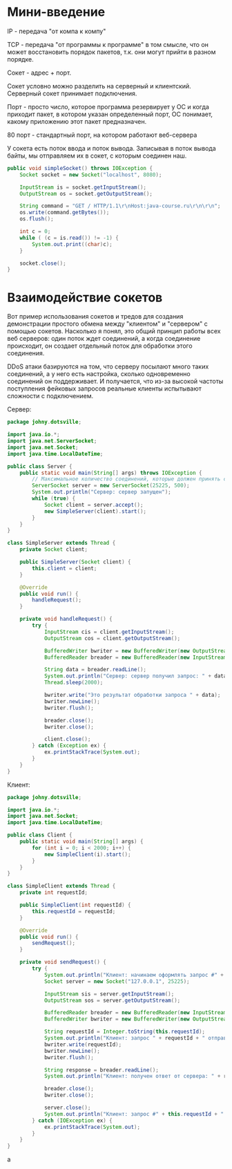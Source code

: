 # Мини-введение

IP - передача "от компа к компу"

TCP - передача "от программы к программе" в том смысле, что он может восстановить порядок пакетов, т.к. они могут прийти в разном порядке.

Сокет - адрес + порт.

Сокет условно можно разделить на серверный и клиентский. Серверный сокет принимает подключения. 

Порт - просто число, которое программа резервирует у ОС и когда приходит пакет, в котором указан определенный порт, ОС понимает, какому приложению этот пакет предназначен.

80 порт - стандартный порт, на котором работают веб-сервера

У сокета есть поток ввода и поток вывода. Записывая в поток вывода байты, мы отправляем их в сокет, с которым соединен наш.

```java
public void simpleSocket() throws IOException {
    Socket socket = new Socket("localhost", 8080);

    InputStream is = socket.getInputStream();
    OutputStream os = socket.getOutputStream();

    String command = "GET / HTTP/1.1\r\nHost:java-course.ru\r\n\r\n";
    os.write(command.getBytes());
    os.flush();

    int c = 0;
    while ( (c = is.read()) != -1) {
        System.out.print((char)c);
    }

    socket.close();
}
```

# Взаимодействие сокетов

Вот пример использования сокетов и тредов для создания демонстрации простого обмена между "клиентом" и "сервером" с помощью сокетов. Насколько я понял, это общий принцип работы всех веб серверов: один поток ждет соединений, а когда соединение происходит, он создает отдельный поток для обработки этого соединения.

DDoS атаки базируются на том, что серверу посылают много таких соединений, а у него есть настройка, сколько одновременно соединений он поддерживает. И получается, что из-за высокой частоты поступления фейковых запросов реальные клиенты испытывают сложности с подключением.

Сервер:

```java
package johny.dotsville;

import java.io.*;
import java.net.ServerSocket;
import java.net.Socket;
import java.time.LocalDateTime;

public class Server {
    public static void main(String[] args) throws IOException {
        // Максимальное количество соединений, которые должен принять сокет (по дефолту 50)
        ServerSocket server = new ServerSocket(25225, 500);
        System.out.println("Сервер: сервер запущен");
        while (true) {
            Socket client = server.accept();
            new SimpleServer(client).start();
        }
    }
}

class SimpleServer extends Thread {
    private Socket client;

    public SimpleServer(Socket client) {
        this.client = client;
    }

    @Override
    public void run() {
        handleRequest();
    }

    private void handleRequest() {
        try {
            InputStream cis = client.getInputStream();
            OutputStream cos = client.getOutputStream();

            BufferedWriter bwriter = new BufferedWriter(new OutputStreamWriter(cos));
            BufferedReader breader = new BufferedReader(new InputStreamReader(cis));

            String data = breader.readLine();
            System.out.println("Сервер: сервер получил запрос: " + data + ". Время: " + LocalDateTime.now());
            Thread.sleep(2000);

            bwriter.write("Это результат обработки запроса " + data);
            bwriter.newLine();
            bwriter.flush();

            breader.close();
            bwriter.close();

            client.close();
        } catch (Exception ex) {
            ex.printStackTrace(System.out);
        }
    }
}
```

Клиент:

```java
package johny.dotsville;

import java.io.*;
import java.net.Socket;
import java.time.LocalDateTime;

public class Client {
    public static void main(String[] args) {
        for (int i = 0; i < 2000; i++) {
            new SimpleClient(i).start();
        }
    }
}

class SimpleClient extends Thread {
    private int requestId;

    public SimpleClient(int requestId) {
        this.requestId = requestId;
    }

    @Override
    public void run() {
        sendRequest();
    }

    private void sendRequest() {
        try {
            System.out.println("Клиент: начинаем оформлять запрос #" + this.requestId + ": " + LocalDateTime.now());
            Socket server = new Socket("127.0.0.1", 25225);

            InputStream sis = server.getInputStream();
            OutputStream sos = server.getOutputStream();

            BufferedReader breader = new BufferedReader(new InputStreamReader(sis));
            BufferedWriter bwriter = new BufferedWriter(new OutputStreamWriter(sos));

            String requestId = Integer.toString(this.requestId);
            System.out.println("Клиент: запрос " + requestId + " отправлен на сервер");
            bwriter.write(requestId);
            bwriter.newLine();
            bwriter.flush();

            String response = breader.readLine();
            System.out.println("Клиент: получен ответ от сервера: " + response);

            breader.close();
            bwriter.close();

            server.close();
            System.out.println("Клиент: запрос #" + this.requestId + " обработан: " + LocalDateTime.now());
        } catch (IOException ex) {
            ex.printStackTrace(System.out);
        }
    }
}
```

a